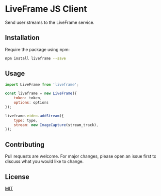 # LiveFrame JS Client

Send user streams to the LiveFrame service.

## Installation

Require the package using npm:

```bash
npm install liveframe --save
```

## Usage

```js
import LiveFrame from 'liveframe';

const liveframe = new LiveFrame({
    token: token,
    options: options
});

liveframe.video.addStream({
    type: type,
    stream: new ImageCapture(stream_track),
});
```

## Contributing
Pull requests are welcome. For major changes, please open an issue first to discuss what you would like to change.

## License
[MIT](./LICENSE.md)